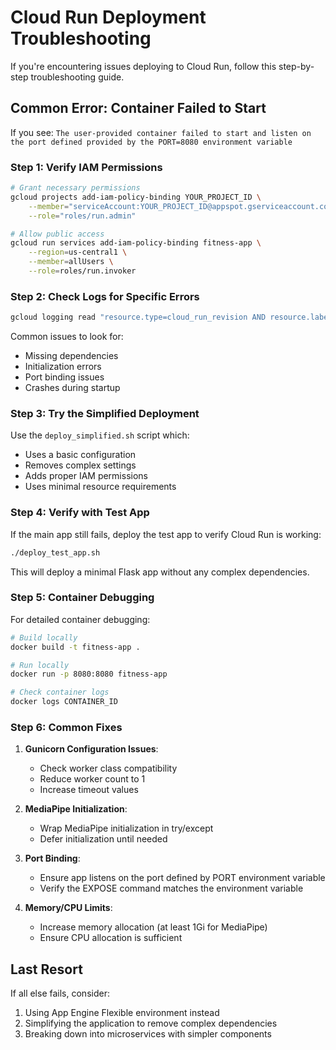 # Cloud Run Deployment Troubleshooting

If you're encountering issues deploying to Cloud Run, follow this step-by-step troubleshooting guide.

## Common Error: Container Failed to Start

If you see: `The user-provided container failed to start and listen on the port defined provided by the PORT=8080 environment variable`

### Step 1: Verify IAM Permissions

```bash
# Grant necessary permissions
gcloud projects add-iam-policy-binding YOUR_PROJECT_ID \
    --member="serviceAccount:YOUR_PROJECT_ID@appspot.gserviceaccount.com" \
    --role="roles/run.admin"

# Allow public access
gcloud run services add-iam-policy-binding fitness-app \
    --region=us-central1 \
    --member=allUsers \
    --role=roles/run.invoker
```

### Step 2: Check Logs for Specific Errors

```bash
gcloud logging read "resource.type=cloud_run_revision AND resource.labels.service_name=fitness-app" --limit=20
```

Common issues to look for:
- Missing dependencies
- Initialization errors
- Port binding issues
- Crashes during startup

### Step 3: Try the Simplified Deployment

Use the `deploy_simplified.sh` script which:
- Uses a basic configuration
- Removes complex settings
- Adds proper IAM permissions
- Uses minimal resource requirements

### Step 4: Verify with Test App

If the main app still fails, deploy the test app to verify Cloud Run is working:

```bash
./deploy_test_app.sh
```

This will deploy a minimal Flask app without any complex dependencies.

### Step 5: Container Debugging

For detailed container debugging:

```bash
# Build locally
docker build -t fitness-app .

# Run locally
docker run -p 8080:8080 fitness-app

# Check container logs
docker logs CONTAINER_ID
```

### Step 6: Common Fixes

1. **Gunicorn Configuration Issues**:
   - Check worker class compatibility
   - Reduce worker count to 1
   - Increase timeout values

2. **MediaPipe Initialization**:
   - Wrap MediaPipe initialization in try/except
   - Defer initialization until needed

3. **Port Binding**:
   - Ensure app listens on the port defined by PORT environment variable
   - Verify the EXPOSE command matches the environment variable

4. **Memory/CPU Limits**:
   - Increase memory allocation (at least 1Gi for MediaPipe)
   - Ensure CPU allocation is sufficient

## Last Resort

If all else fails, consider:
1. Using App Engine Flexible environment instead
2. Simplifying the application to remove complex dependencies
3. Breaking down into microservices with simpler components
